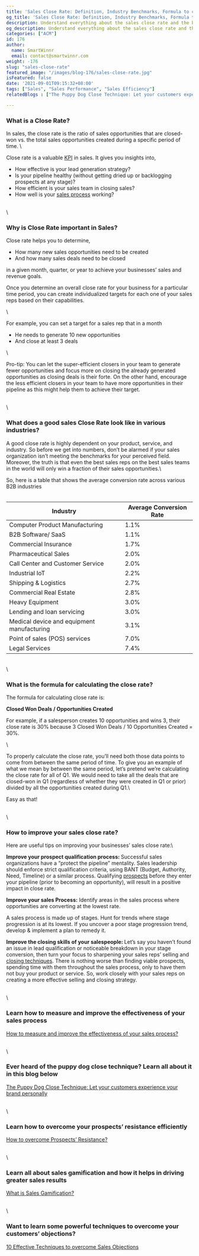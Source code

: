 ```yaml
---
title: 'Sales Close Rate: Definition, Industry Benchmarks, Formula to calculate, and tips to improve'
og_title: 'Sales Close Rate: Definition, Industry Benchmarks, Formula to calculate, and tips to improve'
description: Understand everything about the sales close rate and the best ways to improve it at your organization
og_description: Understand everything about the sales close rate and the best ways to improve it at your organization
categories: ["ACM"]
id: 176
author:
  name: SmartWinnr
  email: contact@smartwinnr.com
weight: -176
slug: "sales-close-rate"
featured_image: "/images/blog-176/sales-close-rate.jpg"
isFeatured: false
date: '2021-09-01T09:15:32+08:00'
tags: ["Sales", "Sales Performance", "Sales Efficiency"]
relatedBlogs : ["The Puppy Dog Close Technique: Let your customers experience your brand personally", "Top 6 Sales Methodologies for Closing Complex Deals", "How to overcome Prospects’ Resistance?", "10 Effective Techniques to overcome Sales Objections", "How to measure and improve the effectiveness of your sales process?"]

---
```


### **What is a Close Rate?**

In sales, the close rate is the ratio of sales opportunities that are closed-won vs. the total sales opportunities created during a specific period of time. \

Close rate is a valuable [KPI](https://www.smartwinnr.com/post/kpi-gamification-how-to-select-kpis/) in sales. It gives you insights into,

* How effective is your lead generation strategy?
* Is your pipeline healthy (without getting dried up or backlogging prospects at any stage)?
* How efficient is your sales team in closing sales?
* How well is your [sales process](https://www.smartwinnr.com/post/how-to-measure-and-improve-the-effectiveness-of-your-sales-process/) working?

\
\

### **Why is Close Rate important in Sales?**

<div class="ml_special_div_blog ml-margin-bottom10">
  <div class="ml_special_div_blog_content ml-margin-top10 ml-margin-bottom10">
    <p>Close rate helps you to determine,</p>
    <ul>
      <li>How many new sales opportunities need to be created</li>
      <li>And how many sales deals need to be closed</li>
    </ul>
    <p>in a given month, quarter, or year to achieve your businesses’ sales and revenue goals.</p>
  </div>
  <div class="ml_special_div_blog_content ml-margin-top10 ml-margin-bottom10">
    <p> Once you determine an overall close rate for your business for a particular time period, you can create individualized targets for each one of your sales reps based on their capabilities.</p>
  </div>
</div>

\

For example, you can set a target for a sales rep that in a month

* He needs to generate 10 new opportunities
* And close at least 3 deals

\

<div class="ml_pro_tip ml-margin-bottom20">
  <span class="ml_text_bold">Pro-tip:</span> You can let the super-efficient closers in your team to generate fewer opportunities and focus more on closing the already generated opportunities as closing deals is their forte. On the other hand, encourage the less efficient closers in your team to have more opportunities in their pipeline as this might help them to achieve their target.
</div>

\
\

### **What does a good sales Close Rate look like in various industries?**

A good close rate is highly dependent on your product, service, and industry. So before we get into numbers, don’t be alarmed if your sales organization isn’t meeting the benchmarks for your perceived field. Moreover, the truth is that even the best sales reps on the best sales teams in the world will only win a fraction of their sales opportunities.\

So, here is a table that shows the average conversion rate across various B2B industries\
<br>

<table class="table-bordered table-striped ml-margin-bottom10">
  <thead class="">
    <tr>
      <th class="padding5 ml_text_bold">Industry</th>
      <th class="padding5 ml_text_bold">Average Conversion Rate</th>
    </tr>
  </thead>
  <tbody class="">
    <tr>
      <td class="padding5">Computer Product Manufacturing</td>
      <td class="padding5">1.1%</td>
    </tr>
    <tr>
      <td class="padding5">B2B Software/ SaaS</td>
      <td class="padding5">1.1%</td>
    </tr>
    <tr>
      <td class="padding5">Commercial Insurance</td>
      <td class="padding5">1.7%</td>
    </tr>
    <tr>
      <td class="padding5">Pharmaceutical Sales</td>
      <td class="padding5">2.0%</td>
    </tr>
    <tr>
      <td class="padding5">Call Center and Customer Service</td>
      <td class="padding5">2.0%</td>
    </tr>
    <tr>
      <td class="padding5">Industrial IoT</td>
      <td class="padding5">2.2%</td>
    </tr>
    <tr>
      <td class="padding5">Shipping & Logistics</td>
      <td class="padding5">2.7%</td>
    </tr>
    <tr>
      <td class="padding5">Commercial Real Estate</td>
      <td class="padding5">2.8%</td>
    </tr>
    <tr>
      <td class="padding5">Heavy Equipment</td>
      <td class="padding5">3.0%</td>
    </tr>
    <tr>
      <td class="padding5">Lending and loan servicing</td>
      <td class="padding5">3.0%</td>
    </tr>
    <tr>
      <td class="padding5">Medical device and equipment manufacturing</td>
      <td class="padding5">3.1%</td>
    </tr>
    <tr>
      <td class="padding5">Point of sales (POS) services</td>
      <td class="padding5">7.0%</td>
    </tr>
    <tr>
      <td class="padding5">Legal Services</td>
      <td class="padding5">7.4%</td>
    </tr>
  </tbody>
</table>

\
\

### **What is the formula for calculating the close rate?**

<div class="ml_special_div_blog ml-margin-bottom10">
  <div class="ml_special_div_blog_content ml-margin-top10 ml-margin-bottom10">
    <p>The formula for calculating close rate is:</p>
  </div>
  <div class="ml_special_div_blog_content ml-margin-top20 ml-margin-bottom20 text-center">
    <p> <b>Closed Won Deals / Opportunities Created</b> </p>
  </div>
  <div class="ml_special_div_blog_content ml-margin-top10 ml-margin-bottom10">
    <p>For example, if a salesperson creates 10 opportunities and wins 3, their close rate is 30% because 3 Closed Won Deals / 10 Opportunities Created = 30%.</p>
  </div>
</div>

\

To properly calculate the close rate, you’ll need both those data points to come from between the same period of time. To give you an example of what we mean by between the same period, let’s pretend we’re calculating the close rate for all of Q1. We would need to take all the deals that are closed-won in Q1 (regardless of whether they were created in Q1 or prior) divided by all the opportunities created during Q1.\

Easy as that!

\
\

### **How to improve your sales close rate?**

Here are useful tips on improving your businesses’ sales close rate:\

<div class="ml_special_div_blog ml-margin-bottom10">
  <div class="ml_special_div_blog_content ml-margin-top10 ml-margin-bottom10">
    <p> <b>Improve your prospect qualification process: </b> Successful sales organizations have a “protect the pipeline” mentality. Sales leadership should enforce strict qualification criteria, using BANT (Budget, Authority, Need, Timeline) or a similar process. Qualifying <a href="">prospects</a> before they enter your pipeline (prior to becoming an opportunity), will result in a positive impact in close rate.</p>
    <p> <b>Improve your sales Process:</b> Identify areas in the sales process where opportunities are converting at the lowest rate. </p>
    <p>A sales process is made up of stages. Hunt for trends where stage progression is at its lowest. If you uncover a poor stage progression trend, develop & implement a plan to remedy it. </p>
    <p><b>Improve the closing skills of your salespeople: </b> Let’s say you haven’t found an issue in lead qualification or noticeable breakdown in your stage conversion, then turn your focus to sharpening your sales reps’ selling and <a href="https://www.smartwinnr.com/post/puppy-dog-close-technique-let-your-customers-experience-your-brand-personally/">closing techniques</a>. There is nothing worse than finding viable prospects, spending time with them throughout the sales process, only to have them not buy your product or service. So, work closely with your sales reps on creating a more effective selling and closing strategy.</p>
  </div>
</div>

\
\

### Learn how to measure and improve the effectiveness of your sales process

[How to measure and improve the effectiveness of your sales process?](https://smartwinnr.com/post/how-to-measure-and-improve-the-effectiveness-of-your-sales-process/)

\
\

### Ever heard of the puppy dog close technique? Learn all about it in this blog below

[The Puppy Dog Close Technique: Let your customers experience your brand personally](https://smartwinnr.com/post/puppy-dog-close-technique-let-your-customers-experience-your-brand-personally/)

\
\

### Learn how to overcome your prospects’ resistance efficiently

[How to overcome Prospects’ Resistance?](https://smartwinnr.com/post/how-to-overcome-prospects-resistance/)

\
\

### Learn all about sales gamification and how it helps in driving greater sales results

[What is Sales Gamification?](https://smartwinnr.com/post/what-is-sales-gamification/)

\
\

### Want to learn some powerful techniques to overcome your customers’ objections?

[10 Effective Techniques to overcome Sales Objections](https://smartwinnr.com/post/10-effective-techniques-to-overcome-sales-objections/)